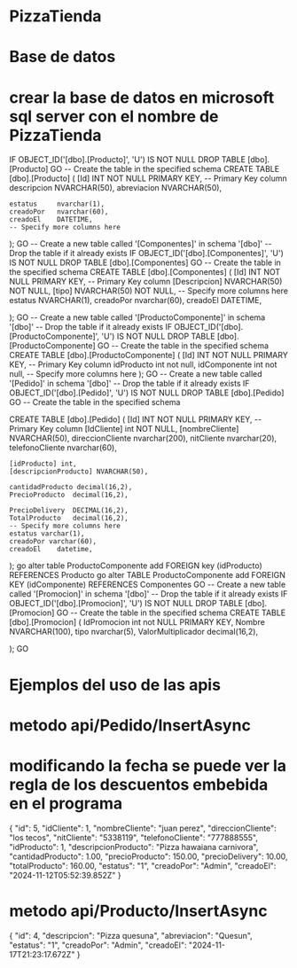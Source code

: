 # PizzaTienda
# Base de datos
# crear la base de datos en microsoft sql server con el nombre de PizzaTienda
IF OBJECT_ID('[dbo].[Producto]', 'U') IS NOT NULL
DROP TABLE [dbo].[Producto]
GO
-- Create the table in the specified schema
CREATE TABLE [dbo].[Producto]
(
    [Id] INT NOT NULL PRIMARY KEY, -- Primary Key column
    descripcion NVARCHAR(50),
    abreviacion NVARCHAR(50),
    
    estatus     nvarchar(1),
    creadoPor   nvarchar(60),
    creadoEl    DATETIME,
    -- Specify more columns here

);
GO
-- Create a new table called '[Componentes]' in schema '[dbo]'
-- Drop the table if it already exists
IF OBJECT_ID('[dbo].[Componentes]', 'U') IS NOT NULL
DROP TABLE [dbo].[Componentes]
GO
-- Create the table in the specified schema
CREATE TABLE [dbo].[Componentes]
(
    [Id] INT NOT NULL PRIMARY KEY, -- Primary Key column
    [Descripcion] NVARCHAR(50) NOT NULL,
    [tipo] NVARCHAR(50) NOT NULL,
    -- Specify more columns here
    estatus     NVARCHAR(1),
    creadoPor   nvarchar(60),
    creadoEl    DATETIME,
    
);
GO
-- Create a new table called '[ProductoComponente]' in schema '[dbo]'
-- Drop the table if it already exists
IF OBJECT_ID('[dbo].[ProductoComponente]', 'U') IS NOT NULL
DROP TABLE [dbo].[ProductoComponente]
GO
-- Create the table in the specified schema
CREATE TABLE [dbo].[ProductoComponente]
(
    [Id] INT NOT NULL PRIMARY KEY, -- Primary Key column
    idProducto int not null,
    idComponente int not null,
    -- Specify more columns here
);
GO
-- Create a new table called '[Pedido]' in schema '[dbo]'
-- Drop the table if it already exists
IF OBJECT_ID('[dbo].[Pedido]', 'U') IS NOT NULL
DROP TABLE [dbo].[Pedido]
GO
-- Create the table in the specified schema

CREATE TABLE [dbo].[Pedido]
(
    [Id] INT NOT NULL PRIMARY KEY, -- Primary Key column
    [IdCliente] int NOT NULL,
    [nombreCliente] NVARCHAR(50),
    direccionCliente nvarchar(200),
    nitCliente  nvarchar(20),
    telefonoCliente nvarchar(60),

    [idProducto] int,
    [descripcionProducto] NVARCHAR(50),
    
    cantidadProducto decimal(16,2),
    PrecioProducto  decimal(16,2),
    
    PrecioDelivery  DECIMAL(16,2),
    TotalProducto   decimal(16,2),
    -- Specify more columns here
    estatus varchar(1),
    creadoPor varchar(60),
    creadoEl    datetime,
);
go
alter table ProductoComponente add FOREIGN key (idProducto) REFERENCES Producto
go
alter TABLE ProductoComponente add FOREIGN KEY (idComponente) REFERENCES Componentes
GO
-- Create a new table called '[Promocion]' in schema '[dbo]'
-- Drop the table if it already exists
IF OBJECT_ID('[dbo].[Promocion]', 'U') IS NOT NULL
DROP TABLE [dbo].[Promocion]
GO
-- Create the table in the specified schema
CREATE TABLE [dbo].[Promocion]
(
    IdPromocion int not NULL PRIMARY KEY,
    Nombre NVARCHAR(100),
    tipo nvarchar(5),
    ValorMultiplicador decimal(16,2),

);
GO


# Ejemplos del uso de las apis
# metodo api/Pedido/InsertAsync
# modificando la fecha se puede ver la regla de los descuentos embebida en el programa
{
  "id": 5,
  "idCliente": 1,
  "nombreCliente": "juan perez",
  "direccionCliente": "los tecos",
  "nitCliente": "5338119",
  "telefonoCliente": "777888555",
  "idProducto": 1,
  "descripcionProducto": "Pizza hawaiana carnivora",
  "cantidadProducto": 1.00,
  "precioProducto": 150.00,
  "precioDelivery": 10.00,
  "totalProducto": 160.00,
  "estatus": "1",
  "creadoPor": "Admin",
  "creadoEl": "2024-11-12T05:52:39.852Z"
}

# metodo api/Producto/InsertAsync
{
  "id": 4,
  "descripcion": "Pizza quesuna",
  "abreviacion": "Quesun",
  "estatus": "1",
  "creadoPor": "Admin",
  "creadoEl": "2024-11-17T21:23:17.672Z"
}


